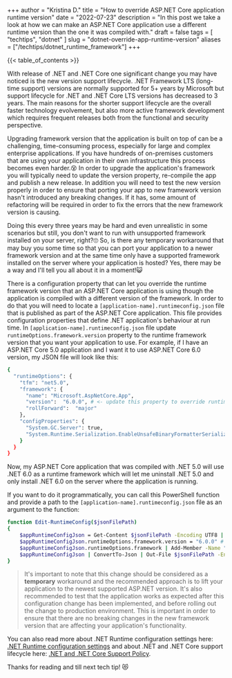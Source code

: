 +++
author = "Kristina D."
title = "How to override ASP.NET Core application runtime version"
date = "2022-07-23"
description = "In this post we take a look at how we can make an ASP.NET Core application use a different runtime version than the one it was compiled with."
draft = false
tags = [
    "techtips",
    "dotnet"
]
slug = "dotnet-override-app-runtime-version"
aliases = ["/techtips/dotnet_runtime_framework"]
+++

{{< table_of_contents >}}

With release of .NET and .NET Core one significant change you may have noticed is the new version support lifecycle. .NET Framework LTS (long-time support) versions are normally supported for 5+ years by Microsoft but support lifecycle for .NET and .NET Core LTS versions has decreased to 3 years. The main reasons for the shorter support lifecycle are the overall faster technology evolvement, but also more active framework development which requires frequent releases both from the functional and security perspective.

Upgrading framework version that the application is built on top of can be a challenging, time-consuming process, especially for large and complex enterprise applications. If you have hundreds of on-premises customers that are using your application in their own infrastructure this process becomes even harder.😵 In order to upgrade the application\'s framework you will typically need to update the version property, re-compile the app and publish a new release. In addition you will need to test the new version properly in order to ensure that porting your app to new framework version hasn\'t introduced any breaking changes. If it has, some amount of refactoring will be required in order to fix the errors that the new framework version is causing.

Doing this every three years may be hard and even unrealistic in some scenarios but still, you don\'t want to run with unsupported framework installed on your server, right?🙄 So, is there any temporary workaround that may buy you some time so that you can port your application to a newer framework version and at the same time only have a supported framework installed on the server where your application is hosted? Yes, there may be a way and I\'ll tell you all about it in a moment!😺

There is a configuration property that can let you override the runtime framework version that an ASP.NET Core application is using though the application is compiled with a different version of the framework. In order to do that you will need to locate a ```[application-name].runtimeconfig.json``` file that is published as part of the ASP.NET Core application. This file provides configuration properties that define .NET application\'s behaviour at run time. In ```[application-name].runtimeconfig.json``` file update ```runtimeOptions.framework.version``` property to the runtime framework version that you want your application to use. For example, if I have an ASP.NET Core 5.0 application and I want it to use ASP.NET Core 6.0 version, my JSON file will look like this:

``` bash
{
  "runtimeOptions": {
    "tfm": "net5.0",
    "framework": {
      "name": "Microsoft.AspNetCore.App",
      "version":  "6.0.0", # <- update this property to override runtime framework version!
      "rollForward":  "major"
    },
    "configProperties": {
      "System.GC.Server": true,
      "System.Runtime.Serialization.EnableUnsafeBinaryFormatterSerialization": false
    }
  }
}
```

Now, my ASP.NET Core application that was compiled with .NET 5.0 will use .NET 6.0 as a runtime framework which will let me uninstall .NET 5.0 and only install .NET 6.0 on the server where the application is running.

If you want to do it programmatically, you can call this PowerShell function and provide a path to the ```[application-name].runtimeconfig.json``` file as an argument to the function:

``` bash
function Edit-RuntimeConfig($jsonFilePath)
{
    $appRuntimeConfigJson = Get-Content $jsonFilePath -Encoding UTF8 | ConvertFrom-Json
    $appRuntimeConfigJson.runtimeOptions.framework.version = "6.0.0" # this property can be updated with any other runtime framework version you may want to use
    $appRuntimeConfigJson.runtimeOptions.framework | Add-Member -Name "rollForward" -Value "major" -MemberType NoteProperty -Force
    $appRuntimeConfigJson | ConvertTo-Json | Out-File $jsonFilePath -Encoding UTF8
}
```

> It\'s important to note that this change should be considered as a **temporary** workaround and the recommended approach is to lift your application to the newest supported ASP.NET version. It\'s also recommended to test that the application works as expected after this configuration change has been implemented, and before rolling out the change to production environment. This is important in order to ensure that there are no breaking changes in the new framework version that are affecting your application\'s functionality.

You can also read more about .NET Runtime configuration settings here: [.NET Runtime configuration settings](https://docs.microsoft.com/en-us/dotnet/core/runtime-config/) and about .NET and .NET Core support lifecycle here: [.NET and .NET Core Support Policy](https://dotnet.microsoft.com/en-us/platform/support/policy/dotnet-core).

Thanks for reading and till next tech tip! 😻
